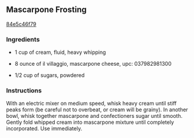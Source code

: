 ## Mascarpone Frosting

[84e5c46f79](http://www.epicurious.com/recipes/food/views/mascarpone-frosting-389915)

### Ingredients

 - 1 cup of cream, fluid, heavy whipping

 - 8 ounce of il villaggio, mascarpone cheese, upc: 037982981300

 - 1/2 cup of sugars, powdered

### Instructions

With an electric mixer on medium speed, whisk heavy cream until stiff peaks form (be careful not to overbeat, or cream will be grainy). In another bowl, whisk together mascarpone and confectioners sugar until smooth. Gently fold whipped cream into mascarpone mixture until completely incorporated. Use immediately.